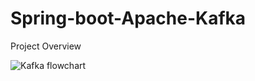 # Spring-boot-Apache-Kafka

Project Overview 

![Kafka flowchart](https://github.com/user-attachments/assets/0b652664-5e2c-45da-b838-c2321a45f8fd)
